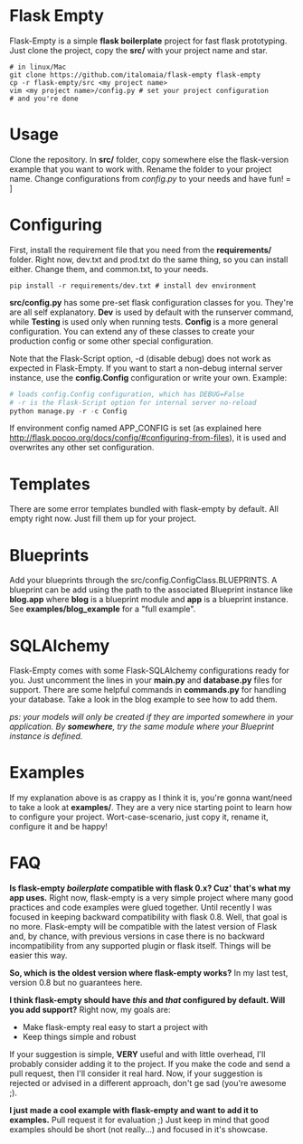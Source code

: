 Flask Empty
===========
Flask-Empty is a simple **flask boilerplate** project for fast flask prototyping. Just
clone the project, copy the **src/** with your project name and star.

```shell
# in linux/Mac
git clone https://github.com/italomaia/flask-empty flask-empty
cp -r flask-empty/src <my project name>
vim <my project name>/config.py # set your project configuration
# and you're done
```

Usage
=====
Clone the repository. In **src/** folder, copy somewhere else the flask-version example that you want
to work with. Rename the folder to your project name. Change configurations from _config.py_ to your needs and have fun! = ]

Configuring
===========

First, install the requirement file that you need from the **requirements/** folder. Right now, dev.txt and prod.txt
do the same thing, so you can install either. Change them, and common.txt, to your needs.

```
pip install -r requirements/dev.txt # install dev environment
```

**src/config.py** has some pre-set flask configuration classes for you. They're are all self explanatory.
**Dev** is used by default with the runserver command, while **Testing** is used only when running tests. **Config**
is a more general configuration. You can extend any of these classes to create your production config or some
other special configuration.

Note that the Flask-Script option, -d (disable debug) does not work as expected in Flask-Empty. If you want
to start a non-debug internal server instance, use the **config.Config** configuration or write your own. Example:

```python
# loads config.Config configuration, which has DEBUG=False
# -r is the Flask-Script option for internal server no-reload
python manage.py -r -c Config
```

If environment config named APP_CONFIG is set (as explained here http://flask.pocoo.org/docs/config/#configuring-from-files),
it is used and overwrites any other set configuration.

Templates
=========
There are some error templates bundled with flask-empty by default. All empty right now. Just fill them up for
your project.

Blueprints
==========
Add your blueprints through the src/config.ConfigClass.BLUEPRINTS. A blueprint can be add using the path to the
associated Blueprint instance like **blog.app** where **blog** is a blueprint module and **app** is a
blueprint instance. See **examples/blog_example** for a "full example".

SQLAlchemy
==========
Flask-Empty comes with some Flask-SQLAlchemy configurations ready for you. Just uncomment the lines in your **main.py**
and **database.py** files for support. There are some helpful commands in **commands.py** for handling your database.
Take a look in the blog example to see how to add them.

_ps: your models will only be created if they are imported somewhere in your application. By **somewhere**, try the_
_same module where your Blueprint instance is defined._

Examples
========
If my explanation above is as crappy as I think it is, you're gonna want/need to take a look at **examples/**. They
are a very nice starting point to learn how to configure your project. Wort-case-scenario, just copy it, rename it,
configure it and be happy!

FAQ
===
**Is flask-empty _boilerplate_ compatible with flask 0.x? Cuz' that's what my app uses.**
Right now, flask-empty is a very simple project where many good practices and code examples were glued together.
Until recently I was focused in keeping backward compatibility with flask 0.8. Well, that goal is no more.
 Flask-empty will be compatible with the latest version of Flask and, by chance, with previous versions in case
 there is no backward incompatibility from any supported plugin or flask itself. Things will be easier this way.

**So, which is the oldest version where flask-empty works?**
In my last test, version 0.8 but no guarantees here.

**I think flask-empty should have _this_ and _that_ configured by default. Will you add support?**
Right now, my goals are:

* Make flask-empty real easy to start a project with
* Keep things simple and robust

If your suggestion is simple, **VERY** useful and with little overhead, I'll probably consider adding it to the
project. If you make the code and send a pull request, then I'll consider it real hard. Now, if your suggestion is
 rejected or advised in a different approach, don't ge sad (you're awesome ;).

**I just made a cool example with flask-empty and want to add it to examples.**
Pull request it for evaluation ;)
Just keep in mind that good examples should be short (not really...) and focused in it's showcase.